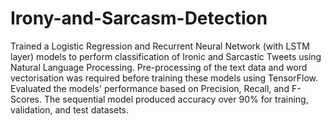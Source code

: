 # Irony-and-Sarcasm-Detection
Trained a Logistic Regression and Recurrent Neural Network (with LSTM layer) models to perform classification of Ironic and Sarcastic Tweets using Natural Language Processing. Pre-processing of the text data and word vectorisation was required before training these models using TensorFlow. Evaluated the models' performance based on Precision, Recall, and F-Scores. The sequential model produced accuracy over 90% for training, validation, and test datasets.
